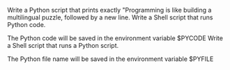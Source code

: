 Write a Python script that prints exactly "Programming is like building a multilingual puzzle, followed by a new line.
Write a Shell script that runs Python code.

The Python code will be saved in the environment variable $PYCODE
Write a Shell script that runs a Python script.

The Python file name will be saved in the environment variable $PYFILE
